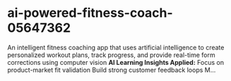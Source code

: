 # ai-powered-fitness-coach-05647362
An intelligent fitness coaching app that uses artificial intelligence to create personalized workout plans, track progress, and provide real-time form corrections using computer vision  **AI Learning Insights Applied:**  Focus on product-market fit validation  Build strong customer feedback loops  M...
